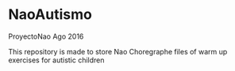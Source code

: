 # NaoAutismo
ProyectoNao Ago 2016

This repository is made to store Nao Choregraphe files of warm up exercises for autistic children
